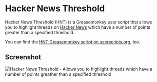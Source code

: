 # Hacker News Threshold

Hacker News Threshold (HNT) is a Greasemonkey user script that allows you to highlight threads on [Hacker News](http://news.ycombinator.com) which have a number of points greater than a specified threshold. 

You can find the [HNT Greasemonkey script on userscripts.org](https://www.userscripts.org/scripts/show/110318), too.

## Screenshot

<img src="hacker-news-threshold/raw/master/hacker-news-threshold.png" alt="Hacker News Threshold - Allows you to highlight threads which have a number of points greather than a specified threshold" title="Allows you to highlight threads which have a number of points greather than a specified threshold" />